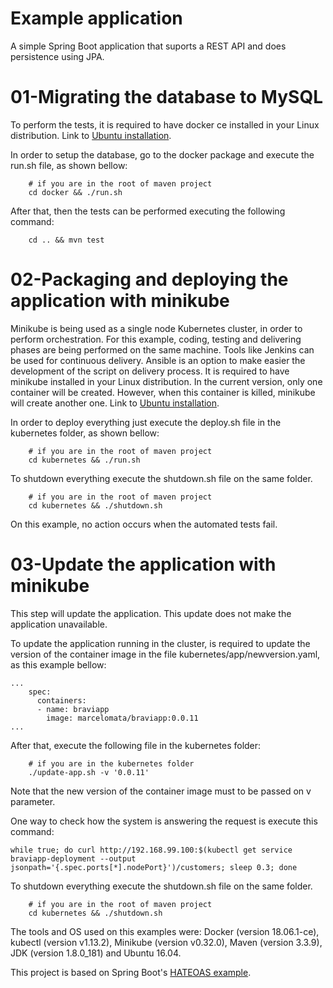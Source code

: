 # Example application #

A simple Spring Boot application that suports a REST API and does persistence using JPA.

# 01-Migrating the database to MySQL
To perform the tests, it is required to have docker ce installed in your Linux distribution. Link to [Ubuntu installation](https://docs.docker.com/v17.12/install/linux/docker-ce/ubuntu/#install-docker-ce-1). 

In order to setup the database, go to the docker package and execute the run.sh file, as shown bellow:

```
	# if you are in the root of maven project
	cd docker && ./run.sh
```

After that, then the tests can be performed executing the following command:

```
	cd .. && mvn test
```

# 02-Packaging and deploying the application with minikube
Minikube is being used as a single node Kubernetes cluster, in order to perform orchestration. For this example, coding, testing and delivering phases are being performed on the same machine. Tools like Jenkins can be used for continuous delivery. Ansible is an option to make easier the development of the script on delivery process. It is required to have minikube installed in your Linux distribution. In the current version, only one container will be created. However, when this container is killed, minikube will create another one. Link to [Ubuntu installation](https://kubernetes.io/docs/tasks/tools/install-minikube/#install-minikube). 

In order to deploy everything just execute the deploy.sh file in the kubernetes folder, as shown bellow:

```
	# if you are in the root of maven project
	cd kubernetes && ./run.sh
```

To shutdown everything execute the shutdown.sh file on the same folder.

```
	# if you are in the root of maven project
	cd kubernetes && ./shutdown.sh
```

On this example, no action occurs when the automated tests fail.

# 03-Update the application with minikube

This step will update the application. This update does not make the application unavailable. 

To update the application running in the cluster, is required to update the version of the container image in the file kubernetes/app/newversion.yaml, as this example bellow:
```
...
    spec:
      containers:
      - name: braviapp
        image: marcelomata/braviapp:0.0.11
...
```

After that, execute the following file in the kubernetes folder:
```
	# if you are in the kubernetes folder
	./update-app.sh -v '0.0.11'
```

Note that the new version of the container image must to be passed on v parameter.

One way to check how the system is answering the request is execute this command:
```
while true; do curl http://192.168.99.100:$(kubectl get service braviapp-deployment --output jsonpath='{.spec.ports[*].nodePort}')/customers; sleep 0.3; done
```

To shutdown everything execute the shutdown.sh file on the same folder.

```
	# if you are in the root of maven project
	cd kubernetes && ./shutdown.sh
```


The tools and OS used on this examples were: Docker (version 18.06.1-ce), kubectl (version v1.13.2), Minikube (version v0.32.0), Maven (version 3.3.9), JDK (version 1.8.0_181) and Ubuntu 16.04.


This project is based on Spring Boot's [HATEOAS example](https://github.com/spring-projects/spring-boot/tree/master/spring-boot-samples/spring-boot-sample-hateoas).


